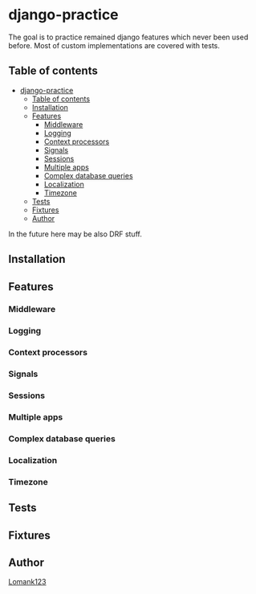 # django-practice

The goal is to practice remained django features which never been used before. Most of custom implementations are covered with tests.


## Table of contents
- [django-practice](#django-practice)
  - [Table of contents](#table-of-contents)
  - [Installation](#installation)
  - [Features](#features)
    - [Middleware](#middleware)
    - [Logging](#logging)
    - [Context processors](#context-processors)
    - [Signals](#signals)
    - [Sessions](#sessions)
    - [Multiple apps](#multiple-apps)
    - [Complex database queries](#complex-database-queries)
    - [Localization](#localization)
    - [Timezone](#timezone)
  - [Tests](#tests)
  - [Fixtures](#fixtures)
  - [Author](#author)

In the future here may be also DRF stuff.


## Installation


## Features


### Middleware


### Logging


### Context processors


### Signals


### Sessions


### Multiple apps


### Complex database queries


### Localization


### Timezone


## Tests


## Fixtures


## Author

[Lomank123](https://github.com/Lomank123)
